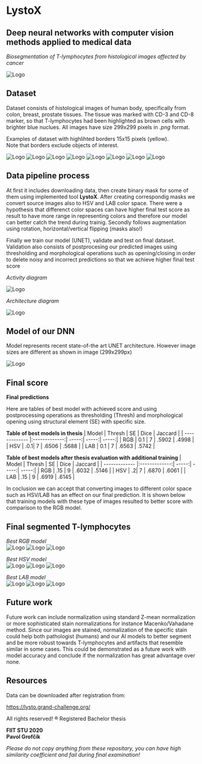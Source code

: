 # LystoX
## Deep neural networks with computer vision methods applied to medical data

*Biosegmentation of T-lymphocytes from histological images affected by cancer*

![Logo](https://github.com/PavolGrofcik/LystoX/blob/master/figures/Logo.png)

## Dataset
Dataset consists of histological images of human body, specifically from
colon, breast, prostate tissues. The tissue was marked with CD-3 and CD-8 marker,
so that T-lymphocytes had been highlighted as brown cells with brighter blue nuclues.
All images have size 299x299 pixels in *.png* format. 

Examples of dataset with highlihted borders 15x15 pixels (yellow).  
Note that borders exclude objects of interest.  


![Logo](https://github.com/PavolGrofcik/LystoX/blob/master/figures/lysto_pilot_11.png)
![Logo](https://github.com/PavolGrofcik/LystoX/blob/master/figures/lysto_pilot_14.png)
![Logo](https://github.com/PavolGrofcik/LystoX/blob/master/figures/lysto_pilot_135.png)
![Logo](https://github.com/PavolGrofcik/LystoX/blob/master/figures/lysto_pilot_402.png)
![Logo](https://github.com/PavolGrofcik/LystoX/blob/master/figures/lysto_pilot_5.png)
![Logo](https://github.com/PavolGrofcik/LystoX/blob/master/figures/lysto_pilot_417.png)
![Logo](https://github.com/PavolGrofcik/LystoX/blob/master/figures/lysto_pilot_1687.png)
![Logo](https://github.com/PavolGrofcik/LystoX/blob/master/figures/lysto_pilot_2510.png) 
<!-- ![Logo](https://github.com/PavolGrofcik/LystoX/blob/master/figures/lysto_pilot_412.png)  -->


## Data pipeline process 
At first it includes downloading data, then create binary mask for some of them
using implemented tool **LystoX**.
After creating correspondig masks we convert source images also to HSV and LAB color
space. There were a hypothesis that differenct color spaces can have higher final
test score as result to have more range in representing colors and therefore our model
can better catch the trend during trainig. 
Secondly follows augmentation using rotation, horizontal/vertical flipping (masks also!)

Finally we train our model (UNET), validate and test on final dataset. Validation
also consists of postprocesing our predicted images using thresholding and 
morphological operations such as opening/closing in order to delete noisy and
incorrect predictions so that we achieve higher final test score

*Activity diagram*  

![Logo](https://github.com/PavolGrofcik/LystoX/blob/master/figures/activity_diagram.png)


*Architecture diagram*  

![Logo](https://github.com/PavolGrofcik/LystoX/blob/master/figures/Architecture_diagram.png)

## Model of our DNN

Model represents recent state-of-the art UNET architecture. However image sizes
are different as shown in image (299x299px)  


![Logo](https://github.com/PavolGrofcik/LystoX/blob/master/figures/Unet.PNG)

## Final score  

**Final predictions**  

Here are tables of best model with achieved score and using postprocessing 
operations as thresholding (Thresh) and morphological opening using structural element (SE)
with specific size.


**Table of best models in thesis**
| Model        | Thresh | SE | Dice           | Jaccard  | 
| ------------- |:-------------:| -----:| -----:| -----:| 
| RGB     | 0.1 | 7 | .5902 | .4998 |
| HSV     | .0.1|   7 | .6506  | .5688 |
| LAB | 0.1      |    7 | .6563 | .5742 |



**Table of best models after thesis evaluation with additional training**
| Model        | Thresh | SE | Dice           | Jaccard  | 
| ------------- |:-------------:| -----:| -----:| -----:| 
| RGB     | .15 | 9 | .6032 | .5146 |
| HSV     | .2|   7 | .6870  | .6061 |
| LAB | .15      |    9 | .6919 | .6145 |


In coclusion we can accept that converting images to different color space such as HSV/LAB
has an effect on our final prediction. It is shown below that training models with these type of
images resulted to better score with comparison to the RGB model. 
## Final segmented T-lymphocytes

*Best RGB model*  
![Logo](https://github.com/PavolGrofcik/LystoX/blob/master/figures/0_test_data_rgb0.png)
![Logo](https://github.com/PavolGrofcik/LystoX/blob/master/figures/4_test_data_rgb4.png)
![Logo](https://github.com/PavolGrofcik/LystoX/blob/master/figures/*_test_data_rgb8.png)

*Best HSV model*  
![Logo](https://github.com/PavolGrofcik/LystoX/blob/master/figures/0_test_data_hsv0.png)
![Logo](https://github.com/PavolGrofcik/LystoX/blob/master/figures/4_test_data_hsv4.png)
![Logo](https://github.com/PavolGrofcik/LystoX/blob/master/figures/8_test_data_hsv8.png)

*Best LAB model*  
![Logo](https://github.com/PavolGrofcik/LystoX/blob/master/figures/0_test_data_lab0.png)
![Logo](https://github.com/PavolGrofcik/LystoX/blob/master/figures/4_test_data_lab4.png)
![Logo](https://github.com/PavolGrofcik/LystoX/blob/master/figures/8_test_data_lab8.png)


## Future work

Future work can include normalization using standard Z-mean normalization or more sophisticated
stain normalizations for instance Macenko/Vahadane method. Since our images are stained,
normalization of the specific stain could help both pathologist (humans) and our AI models
to better segment and be more robust towards T-lymphocytes and 
artifacts that resemble similar in some cases. This could be demonstrated as a future work
with model accuracy and conclude if the normalization has great advantage over none.


## Resources
Data can be downloaded after registration from:  

https://lysto.grand-challenge.org/

All rights reserved! 
® Registered 
Bachelor thesis 

**FIIT STU 2020**  
**Pavol Grofčík**  


*Please do not copy anything from these repositary,
you can have high similarity coefficient
and fail during final examination!*
